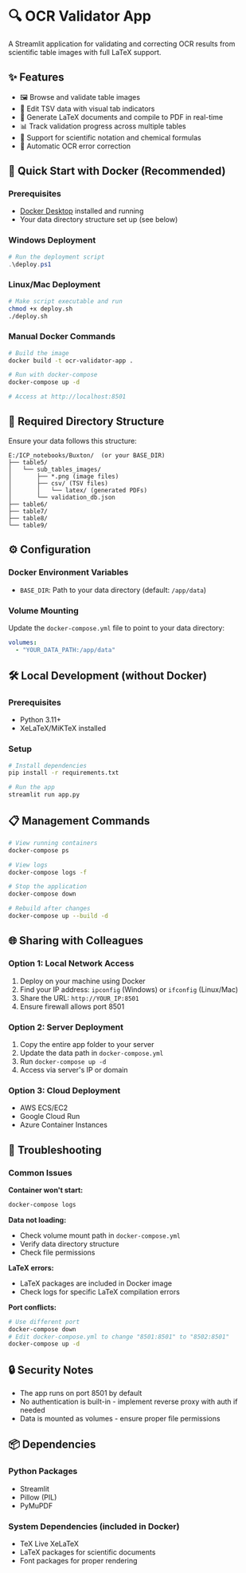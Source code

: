 # 🔍 OCR Validator App

A Streamlit application for validating and correcting OCR results from scientific table images with full LaTeX support.

## ✨ Features

- 🖼️ Browse and validate table images
- 📝 Edit TSV data with visual tab indicators
- 📄 Generate LaTeX documents and compile to PDF in real-time
- 📊 Track validation progress across multiple tables
- 🧪 Support for scientific notation and chemical formulas
- 🔄 Automatic OCR error correction

## 🚀 Quick Start with Docker (Recommended)

### Prerequisites
- [Docker Desktop](https://www.docker.com/products/docker-desktop/) installed and running
- Your data directory structure set up (see below)

### Windows Deployment
```powershell
# Run the deployment script
.\deploy.ps1
```

### Linux/Mac Deployment
```bash
# Make script executable and run
chmod +x deploy.sh
./deploy.sh
```

### Manual Docker Commands
```bash
# Build the image
docker build -t ocr-validator-app .

# Run with docker-compose
docker-compose up -d

# Access at http://localhost:8501
```

## 📁 Required Directory Structure

Ensure your data follows this structure:
```
E:/ICP_notebooks/Buxton/  (or your BASE_DIR)
├── table5/
│   └── sub_tables_images/
│       ├── *.png (image files)
│       ├── csv/ (TSV files)
│       │   └── latex/ (generated PDFs)
│       └── validation_db.json
├── table6/
├── table7/
├── table8/
└── table9/
```

## ⚙️ Configuration

### Docker Environment Variables
- `BASE_DIR`: Path to your data directory (default: `/app/data`)

### Volume Mounting
Update the `docker-compose.yml` file to point to your data directory:
```yaml
volumes:
  - "YOUR_DATA_PATH:/app/data"
```

## 🛠️ Local Development (without Docker)

### Prerequisites
- Python 3.11+
- XeLaTeX/MiKTeX installed

### Setup
```bash
# Install dependencies
pip install -r requirements.txt

# Run the app
streamlit run app.py
```

## 📋 Management Commands

```bash
# View running containers
docker-compose ps

# View logs
docker-compose logs -f

# Stop the application
docker-compose down

# Rebuild after changes
docker-compose up --build -d
```

## 🌐 Sharing with Colleagues

### Option 1: Local Network Access
1. Deploy on your machine using Docker
2. Find your IP address: `ipconfig` (Windows) or `ifconfig` (Linux/Mac)
3. Share the URL: `http://YOUR_IP:8501`
4. Ensure firewall allows port 8501

### Option 2: Server Deployment
1. Copy the entire app folder to your server
2. Update the data path in `docker-compose.yml`
3. Run `docker-compose up -d`
4. Access via server's IP or domain

### Option 3: Cloud Deployment
- AWS ECS/EC2
- Google Cloud Run
- Azure Container Instances

## 🐛 Troubleshooting

### Common Issues

**Container won't start:**
```bash
docker-compose logs
```

**Data not loading:**
- Check volume mount path in `docker-compose.yml`
- Verify data directory structure
- Check file permissions

**LaTeX errors:**
- LaTeX packages are included in Docker image
- Check logs for specific LaTeX compilation errors

**Port conflicts:**
```bash
# Use different port
docker-compose down
# Edit docker-compose.yml to change "8501:8501" to "8502:8501"
docker-compose up -d
```

## 🔒 Security Notes

- The app runs on port 8501 by default
- No authentication is built-in - implement reverse proxy with auth if needed
- Data is mounted as volumes - ensure proper file permissions

## 📦 Dependencies

### Python Packages
- Streamlit
- Pillow (PIL)
- PyMuPDF

### System Dependencies (included in Docker)
- TeX Live XeLaTeX
- LaTeX packages for scientific documents
- Font packages for proper rendering
